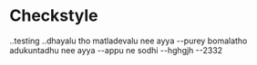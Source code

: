 # Checkstyle 
..testing
..dhayalu tho matladevalu nee ayya
--purey bomalatho adukuntadhu nee ayya
--appu ne sodhi
--hghgjh
--2332
